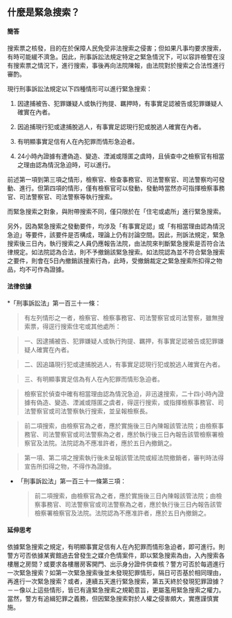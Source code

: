 ## 什麼是緊急搜索？

#### 簡答

搜索票之核發，目的在於保障人民免受非法搜索之侵害；但如果凡事均要求搜索，有時可能緩不濟急。因此，刑事訴訟法規定特定之緊急情況下，可以容許檢警在沒有搜索票之情況下，進行搜索，事後再向法院陳報，由法院對於搜索之合法性進行審酌。

現行刑事訴訟法規定以下四種情形可以進行緊急搜索：

1. 因逮捕被告、犯罪嫌疑人或執行拘提、羈押時，有事實足認被告或犯罪嫌疑人確實在內者。

2. 因追捕現行犯或逮捕脫逃人，有事實足認現行犯或脫逃人確實在內者。

3. 有明顯事實足信有人在內犯罪而情形急迫者。

4. 24小時內證據有遭偽造、變造、湮滅或隱匿之虞時，且偵查中之檢察官有相當之理由認為情況急迫時，可以進行。

前述第一項到第三項之情形，檢察官、檢查事務官、司法警察官、司法警察均可發動、進行。但第四項的情形，僅有檢察官可以發動，發動時當然亦可指揮檢察事務官、司法警察官、司法警察等執行搜索。

而緊急搜索之對象，與附帶搜索不同，僅只限於在「住宅或處所」進行緊急搜索。

另外，因為緊急搜索之發動要件，均涉及「有事實足認」或「有相當理由認為情況急迫」等要件，該要件是否構成，理論上仍有討論空間。因此，刑訴法規定，緊急搜索後三日內，執行搜索之人員仍應報告法院，由法院來判斷緊急搜索是否符合法律規定。如法院認為合法，則不予撤銷該緊急搜索。如法院認為並不符合緊急搜索之要件，則會在5日內撤銷該搜索行為，此時，受撤銷裁定之緊急搜索所扣得之物品，均不可作為證據。

#### 法律依據

*「刑事訴訟法」第一百三十一條：

   > 有左列情形之一者，檢察官、檢察事務官、司法警察官或司法警察，雖無搜索票，得逕行搜索住宅或其他處所：

   > 一、因逮捕被告、犯罪嫌疑人或執行拘提、羈押，有事實足認被告或犯罪嫌疑人確實在內者。

   > 二、因追躡現行犯或逮捕脫逃人，有事實足認現行犯或脫逃人確實在內者。

   > 三、有明顯事實足信為有人在內犯罪而情形急迫者。

   > 檢察官於偵查中確有相當理由認為情況急迫，非迅速搜索，二十四小時內證據有偽造、變造、湮滅或隱匿之虞者，得逕行搜索，或指揮檢察事務官、司法警察官或司法警察執行搜索，並呈報檢察長。

   > 前二項搜索，由檢察官為之者，應於實施後三日內陳報該管法院；由檢察事務官、司法警察官或司法警察為之者，應於執行後三日內報告該管檢察署檢察官及法院。法院認為不應准許者，應於五日內撤銷之。

   > 第一項、第二項之搜索執行後未呈報該管法院或經法院撤銷者，審判時法得宣告所扣得之物，不得作為證據。

* 「刑事訴訟法」第一百三十一條第三項：

   > 前二項搜索，由檢察官為之者，應於實施後三日內陳報該管法院；由檢察事務官、司法警察官或司法警察為之者，應於執行後三日內報告該管檢察署檢察官及法院。法院認為不應准許者，應於五日內撤銷之。

#### 延伸思考

依據緊急搜索之規定，有明顯事實足信有人在內犯罪而情形急迫者，即可進行。則警方可否依據某賓館過去曾發生之媒介色情案件，即以緊急搜索為由，入內搜索各樓層之房間？或要求各樓層房客開門、出示身分證件供查核？警方可否於每週進行一次緊急搜索？如第一次緊急搜索後並未發現犯罪情形，隔日可否基於相同理由，再進行一次緊急搜索？或者，連續五天進行緊急搜索，第五天終於發現犯罪證據？－－像以上這些情形，皆已有違緊急搜索之規範意旨，更屬濫用緊急搜索之權力。當然，警方有追緝犯罪之義務，但因緊急搜索對於人權之侵害頗大，實應謹慎實施。
